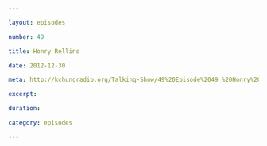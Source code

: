 ```yaml
---

layout: episodes

number: 49

title: Honry Rellins

date: 2012-12-30

meta: http://kchungradio.org/Talking-Show/49%20Episode%2049_%20Honry%20Rellins.mp3

excerpt: 

duration: 

category: episodes

---
```


